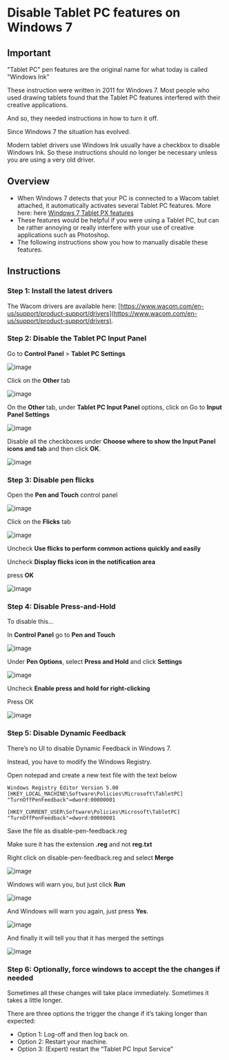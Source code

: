 # Disable Tablet PC features on Windows 7

## Important

"Tablet PC" pen features are the original name for what today is called "Windows Ink"

These instruction were written in 2011 for Windows 7. Most people who used drawing tablets found that the Tablet PC features interfered with their creative applications.&#x20;

And so, they needed instructions in how to turn it off.&#x20;

Since Windows 7 the situation has evolved.&#x20;

Modern tablet drivers use Windows Ink usually have a checkbox to disable Windows Ink. So these instructions should no longer be necessary unless you are using a very old driver.

## **Overview**

* When Windows 7 detects that your PC is connected to a Wacom tablet attached, it automatically activates several Tablet PC features. More here: here [Windows 7 Tablet PX features](./)
* These features would be helpful if you were using a Tablet PC, but can be rather annoying or really interfere with your use of creative applications such as Photoshop.
* The following instructions show you how to manually disable these features.

## Instructions

### Step 1: Install the latest drivers

The Wacom drivers are available here: [https://www.wacom.com/en-us/support/product-support/drivers](https://www.wacom.com/en-us/support/product-support/drivers).

### Step 2: Disable the Tablet PC Input Panel&#x20;



Go to **Control Panel** > **Tablet PC Settings**

![image](https://static1.squarespace.com/static/5005b450c4aa8b4d97612392/t/615291b02b34b67da526a2d6/1348194573062/1000w/12513771\_image5.png)

Click on the **Other** tab

![image](https://static1.squarespace.com/static/5005b450c4aa8b4d97612392/t/615291b02b34b67da526a2d8/1348194574187/1000w/12513771\_image6.png)

On the **Other** tab, under **Tablet PC Input Panel** options, click on Go to **Input Panel Settings**

![image](https://static1.squarespace.com/static/5005b450c4aa8b4d97612392/t/615291b02b34b67da526a2da/1348194574076/1000w/12513771\_image7.png)

Disable all the checkboxes under **Choose where to show the Input Panel icons and tab** and then click **OK**.

![image](https://static1.squarespace.com/static/5005b450c4aa8b4d97612392/t/615291b02b34b67da526a2dc/1348194575033/1000w/12513771\_image8.png)

### Step 3: Disable pen flicks

Open the **Pen and Touch** control panel

![image](https://static1.squarespace.com/static/5005b450c4aa8b4d97612392/t/615291b02b34b67da526a2e4/1348194577837/1000w/12513771\_image12.png)

Click on the **Flicks** tab

![image](https://static1.squarespace.com/static/5005b450c4aa8b4d97612392/t/615291b02b34b67da526a2e6/1348194578427/1000w/12513771\_image13.png)

Uncheck **Use flicks to perform common actions quickly and easily**

Uncheck **Display flicks icon in the notification area**

press **OK**

![image](https://static1.squarespace.com/static/5005b450c4aa8b4d97612392/t/615291b02b34b67da526a2e8/1348194579003/1000w/12513771\_image14.png)

### Step 4: Disable Press-and-Hold



To disable this…

In **Control Panel** go to **Pen and Touch**

![image](https://static1.squarespace.com/static/5005b450c4aa8b4d97612392/t/615291b02b34b67da526a2eb/1348194579797/1000w/12513771\_image15.png)

Under **Pen Options**, select **Press and Hold** and click **Settings**

![image](https://static1.squarespace.com/static/5005b450c4aa8b4d97612392/t/615291b02b34b67da526a2ed/1348194580423/1000w/12513771\_image16.png)

Uncheck **Enable press and hold for right-clicking**

Press OK

![image](https://static1.squarespace.com/static/5005b450c4aa8b4d97612392/t/615291b02b34b67da526a2ef/1348194580933/1000w/12513771\_image17.png)

### Step 5: Disable Dynamic Feedback

There’s no UI to disable Dynamic Feedback in Windows 7.

Instead, you have to modify the Windows Registry.

Open notepad and create a new text file with the text below

```
Windows Registry Editor Version 5.00
[HKEY_LOCAL_MACHINE\Software\Policies\Microsoft\TabletPC] 
"TurnOffPenFeedback"=dword:00000001

[HKEY_CURRENT_USER\Software\Policies\Microsoft\TabletPC] 
"TurnOffPenFeedback"=dword:00000001 
```

Save the file as disable-pen-feedback.reg

Make sure it has the extension **.reg** and not **reg.txt**

Right click on disable-pen-feedback.reg and select **Merge**

![image](https://static1.squarespace.com/static/5005b450c4aa8b4d97612392/t/615291b02b34b67da526a2f4/1348194581983/1000w/12513771\_image19.png)

Windows will warn you, but just click **Run**

![image](https://static1.squarespace.com/static/5005b450c4aa8b4d97612392/t/615291b02b34b67da526a2f6/1348194582603/1000w/12513771\_image20.png)

And Windows will warn you again, just press **Yes**.

![image](https://static1.squarespace.com/static/5005b450c4aa8b4d97612392/t/615291b02b34b67da526a2f8/1348194583223/1000w/12513771\_image21.png)

And finally it will tell you that it has merged the settings

![image](https://static1.squarespace.com/static/5005b450c4aa8b4d97612392/t/615291b02b34b67da526a2fa/1348194583076/1000w/12513771\_image22.png)

### Step 6: Optionally, force windows to accept the the changes if needed

Sometimes all these changes will take place immediately. Sometimes it takes a little longer.

There are three options the trigger the change if it’s taking longer than expected:

* Option 1: Log-off and then log back on.&#x20;
* Option 2: Restart your machine.
* Option 3: (Expert) restart the “Tablet PC Input Service”

